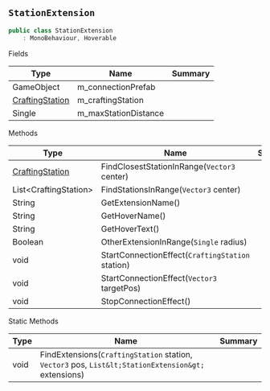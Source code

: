 ## `StationExtension`

```csharp
public class StationExtension
    : MonoBehaviour, Hoverable

```

Fields

| Type | Name | Summary | 
| --- | --- | --- | 
| GameObject | m_connectionPrefab |  | 
| [CraftingStation](./CraftingStation.md) | m_craftingStation |  | 
| Single | m_maxStationDistance |  | 


Methods

| Type | Name | Summary | 
| --- | --- | --- | 
| [CraftingStation](./CraftingStation.md) | FindClosestStationInRange(`Vector3` center) |  | 
| List&lt;CraftingStation&gt; | FindStationsInRange(`Vector3` center) |  | 
| String | GetExtensionName() |  | 
| String | GetHoverName() |  | 
| String | GetHoverText() |  | 
| Boolean | OtherExtensionInRange(`Single` radius) |  | 
| void | StartConnectionEffect(`CraftingStation` station) |  | 
| void | StartConnectionEffect(`Vector3` targetPos) |  | 
| void | StopConnectionEffect() |  | 


Static Methods

| Type | Name | Summary | 
| --- | --- | --- | 
| void | FindExtensions(`CraftingStation` station, `Vector3` pos, `List&lt;StationExtension&gt;` extensions) |  | 


